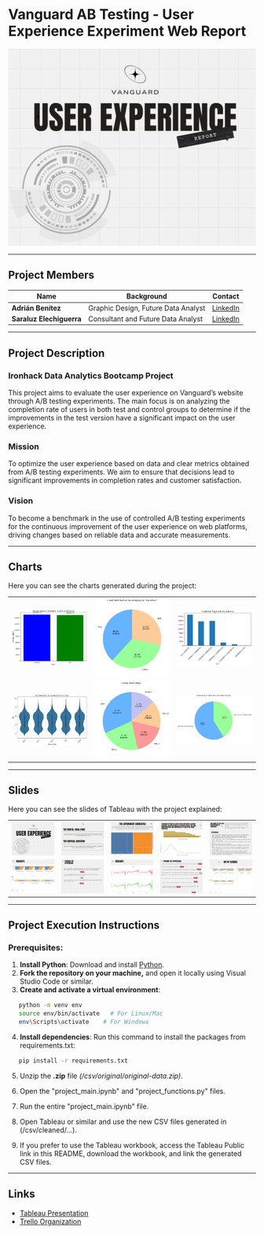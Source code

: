 
# Vanguard AB Testing - User Experience Experiment Web Report

![Image](/slides/tableau/1.png)

---

## Project Members

| Name                | Background                             | Contact                                                   |
|---------------------|----------------------------------------|-----------------------------------------------------------|
| **Adrián Benítez**   | Graphic Design, Future Data Analyst    | [LinkedIn](https://www.linkedin.com/in/adrián-benítez-rueda-10102565/) |
| **Saraluz Elechiguerra** | Consultant and Future Data Analyst | [LinkedIn](https://www.linkedin.com/in/saraluz-elechiguerra-7114a0320/) |

---

## Project Description

### Ironhack Data Analytics Bootcamp Project  
This project aims to evaluate the user experience on Vanguard’s website through A/B testing experiments. The main focus is on analyzing the completion rate of users in both test and control groups to determine if the improvements in the test version have a significant impact on the user experience.

### Mission
To optimize the user experience based on data and clear metrics obtained from A/B testing experiments. We aim to ensure that decisions lead to significant improvements in completion rates and customer satisfaction.

### Vision
To become a benchmark in the use of controlled A/B testing experiments for the continuous improvement of the user experience on web platforms, driving changes based on reliable data and accurate measurements.

---

## Charts

Here you can see the charts generated during the project:

<table>
  <tr>
    <td><img src="/output/python/avg-balance-variation.png" alt="Average Balance Variation" width="200"/></td>
    <td><img src="/output/python/client-distribution-variation.png" alt="Client Distribution by Variation" width="200"/></td>
    <td><img src="/output/python/client-segment-balance.png" alt="Client Segment and Balance" width="200"/></td>
  </tr>
  <tr>
    <td><img src="/output/python/completed-steps-age.png" alt="Completed Steps by Age" width="200"/></td>
    <td><img src="/output/python/completed-steps.png" alt="Completed Steps" width="200"/></td>
    <td><img src="/output/python/distribution-clients-in-test.png" alt="Client Distribution in the Test" width="200"/></td>
  </tr>
</table>

---

## Slides

Here you can see the slides of Tableau with the project explained:

<table>
  <tr>
    <td><img src="/slides/tableau/1.png" alt="Slide 1" width="200"/></td>
    <td><img src="/slides/tableau/2.png" alt="Slide 2" width="200"/></td>
    <td><img src="/slides/tableau/3.png" alt="Slide 3" width="200"/></td>
    <td><img src="/slides/tableau/4.png" alt="Slide 4" width="200"/></td>
    <td><img src="/slides/tableau/5.png" alt="Slide 5" width="200"/></td>
  </tr>
  <tr>
    <td><img src="/slides/tableau/6.png" alt="Slide 6" width="200"/></td>
    <td><img src="/slides/tableau/7.png" alt="Slide 7" width="200"/></td>
    <td><img src="/slides/tableau/8.png" alt="Slide 8" width="200"/></td>
    <td><img src="/slides/tableau/9.png" alt="Slide 9" width="200"/></td>
    <td><img src="/slides/tableau/10.png" alt="Slide 10" width="200"/></td>
  </tr>
</table>

---

## Project Execution Instructions

### Prerequisites:
1. **Install Python**: Download and install [Python](https://www.python.org/).
2. **Fork the repository on your machine,** and open it locally using Visual Studio Code or similar.
3. **Create and activate a virtual environment**:
   
```bash
   python -m venv env
   source env/bin/activate   # For Linux/Mac
   env\Scripts\activate    # For Windows
```

4. **Install dependencies**: Run this command to install the packages from requirements.txt:

```bash
   pip install -r requirements.txt
```

5. Unzip the **.zip** file *(/csv/original/original-data.zip)*.
6. Open the "project_main.ipynb" and "project_functions.py" files.
7. Run the entire "project_main.ipynb" file.
8. Open Tableau or similar and use the new CSV files generated in (/csv/cleaned/...).

9. If you prefer to use the Tableau workbook, access the Tableau Public link in this README, download the workbook, and link the generated CSV files.

---

## Links

- [Tableau Presentation](https://public.tableau.com/views/Vanguard_Project2/Tks?:language=en-US&publish=yes&:sid=&:redirect=auth&:display_count=n&:origin=viz_share_link)
- [Trello Organization](https://trello.com/invite/b/66f173ea8ce61f763b702010/ATTIf5234da7c27465111dde9d3a720f93be3D0F9A2D/second-project-vanguard-a-b-testing)
